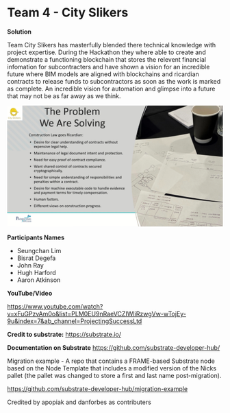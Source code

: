 # Team 4 - City Slikers
**Solution**

Team City Slikers has masterfully blended there technical knowledge with project expertise. During the Hackathon they where able to create and demonstrate a functioning blockchain that stores the relevent financial infomation for subcontracters and have shown a vision for an incredible future where BIM models are aligned with blockchains and ricardian contracts to release funds to subcontractors as soon as the work is marked as complete. An incredible vision for automation and glimpse into a future that may not be as far away as we think.

![alt text](https://github.com/Projecting-Success-Solutions-Portal/Hack-19/blob/main/Challenge%204/Team%204%20-%20City%20Slickers/Team%204%20Cover%20Image.png)

**Participants Names**

- Seungchan Lim
- Bisrat Degefa
- John Ray
- Hugh Harford
- Aaron Atkinson

**YouTube/Video**

https://www.youtube.com/watch?v=xFuGPzvAm0o&list=PLM0EU9nRaeVCZIWIiRzwgVw-wTojEy-9u&index=7&ab_channel=ProjectingSuccessLtd

**Credit to substrate:**
https://substrate.io/

**Documentation on Substrate**
https://github.com/substrate-developer-hub/

Migration example - A repo that contains a FRAME-based Substrate node based on the Node Template that includes a modified version of the Nicks pallet (the pallet was changed to store a first and last name post-migration).

https://github.com/substrate-developer-hub/migration-example

Credited by apopiak and danforbes as contributers 